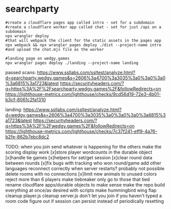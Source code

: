 # searchparty
```
#create a cloudflare pages app called intro - set for a subdomain
#create a cloudflare worker app called chat - set for just /api on a subdomain
npx wrangler deploy
#that will webpack the client for the static assets in the pages app
npx webpack && npx wrangler pages deploy ./dist --project-name intro
#and upload the chat.mjs file as the worker

#landing page on wedgy.games
npx wrangler pages deploy ./landing --project-name landing
```

passed scans:
https://www.ssllabs.com/ssltest/analyze.html?d=searchparty.wedgy.games&s=2606%3a4700%3a3035%3a0%3a0%3a0%3a6815%3a1723&latest
https://securityheaders.com/?q=https%3A%2F%2Fsearchparty.wedgy.games%2F&followRedirects=on
https://lighthouse-metrics.com/lighthouse/checks/9cd56d19-72e3-4b01-b3cf-8061c2fa1310

landing:
https://www.ssllabs.com/ssltest/analyze.html?d=wedgy.games&s=2606%3a4700%3a3035%3a0%3a0%3a0%3a6815%3a1723&latest
https://securityheaders.com/?q=https%3A%2F%2Fwedgy.games%2F&followRedirects=on
https://lighthouse-metrics.com/lighthouse/checks/7c37f241-eff9-4a76-b2fe-862b7ebc8dc2

TODO:
when you join send whatever is happening for the others
make the scoring display work
[x]store player wordcounts in the durable object
[x]handle tie games
[x]helpers for set/get session
[x]clear round data between rounds
[x]fix bugs with tracking who won round/game
add other languages
reconnect correctly when server restarts? probably not possible
delete rooms with no connections
[x]limit new animals to unused colors
reject more than 6 players
make tiebreaker only go to those that tied
rename cloudflare apps/durable objects to make sense
make the repo build everything at once/as desired with scripts
make hummingbird wing flap
cleanup player.js
cleanup server.js
don't let you join if you haven't typed a room code
figure out if session can persist instead of periodically resetting
